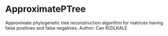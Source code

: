 # ApproximatePTree
Approximate phylogenetic tree reconstruction algorithm for matrices having false positives and false negatives.
Author: Can KIZILKALE
